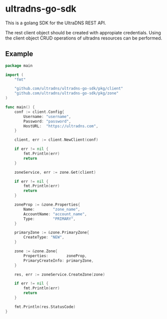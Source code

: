 # ultradns-go-sdk

This is a golang SDK for the UltraDNS REST API.

The rest client object should be created with appropiate credentials. Using the client object CRUD operations of ultradns resources can be performed.

## Example

```go
package main

import (
	"fmt"

	"github.com/ultradns/ultradns-go-sdk/pkg/client"
	"github.com/ultradns/ultradns-go-sdk/pkg/zone"
)

func main() {
	conf := client.Config{
		Username: "username",
		Password: "password",
		HostURL:  "https://ultradns.com",
	}

	client, err := client.NewClient(conf)

	if err != nil {
		fmt.Println(err)
		return
	}

	zoneService, err := zone.Get(client)

	if err != nil {
		fmt.Println(err)
		return
	}

	zoneProp := &zone.Properties{
		Name:        "zone_name",
		AccountName: "account_name",
		Type:        "PRIMARY",
	}

	primaryZone := &zone.PrimaryZone{
		CreateType: "NEW",
	}

	zone := &zone.Zone{
		Properties:        zoneProp,
		PrimaryCreateInfo: primaryZone,
	}

	res, err := zoneService.CreateZone(zone)

	if err != nil {
		fmt.Println(err)
		return
	}

	fmt.Println(res.StatusCode)
}
```